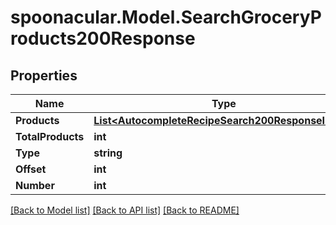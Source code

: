 # spoonacular.Model.SearchGroceryProducts200Response

## Properties

Name | Type | Description | Notes
------------ | ------------- | ------------- | -------------
**Products** | [**List&lt;AutocompleteRecipeSearch200ResponseInner&gt;**](AutocompleteRecipeSearch200ResponseInner.md) |  | 
**TotalProducts** | **int** |  | 
**Type** | **string** |  | 
**Offset** | **int** |  | 
**Number** | **int** |  | 

[[Back to Model list]](../README.md#documentation-for-models) [[Back to API list]](../README.md#documentation-for-api-endpoints) [[Back to README]](../README.md)

